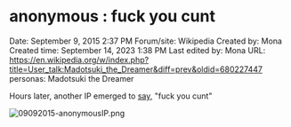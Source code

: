 # anonymous : fuck you cunt

Date: September 9, 2015 2:37 PM
Forum/site: Wikipedia
Created by: Mona
Created time: September 14, 2023 1:38 PM
Last edited by: Mona
URL: https://en.wikipedia.org/w/index.php?title=User_talk:Madotsuki_the_Dreamer&diff=prev&oldid=680227447
personas: Madotsuki the Dreamer

Hours later, another IP emerged to [say,](https://archive.ph/o/wFCuS/https://en.wikipedia.org/w/index.php?title=User_talk:Madotsuki_the_Dreamer&diff=prev&oldid=680227447) "fuck you cunt"

![09092015-anonymousIP.png](anonymous%20fuck%20you%20cunt%20159d288f2d45410aa5fc28c43297c270/09092015-anonymousIP.png)
